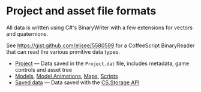 # Project and asset file formats

All data is written using C#'s BinaryWriter with a few extensions for vectors and quaternions.

See https://gist.github.com/elisee/5580599 for a CoffeeScript BinaryReader that can read the various primitive data types.

 * [Project](File_Formats/Project.md) — Data saved in the ```Project.dat``` file, includes metadata, game controls and asset tree
 * [Models](File_Formats/Models.md), [Model Animations](File_formats/Model_Animations.md), [Maps](File_Formats/Maps.md), [Scripts](File_Formats/Scripts.md)
 * [Saved data](File_Formats/Saved_data.md) — Data saved with the [CS.Storage API](Scripting/CraftStudio.Storage.md)